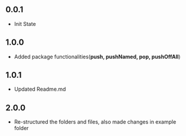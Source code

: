 ## 0.0.1

* Init State

## 1.0.0

* Added package functionalities(**push, pushNamed, pop, pushOffAll**)

## 1.0.1
* Updated Readme.md

## 2.0.0
* Re-structured the folders and files, also made changes in example folder